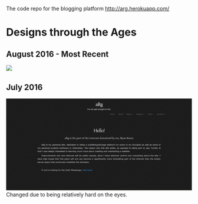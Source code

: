 The code repo for the blogging platform http://arg.herokuapp.com/

# Designs through the Ages

## August 2016 - Most Recent
![](app/assets/images/projects/misc/site-home-7.PNG)

## July 2016
![](app/assets/images/projects/misc/dark-site-home.PNG)
Changed due to being relatively hard on the eyes.

